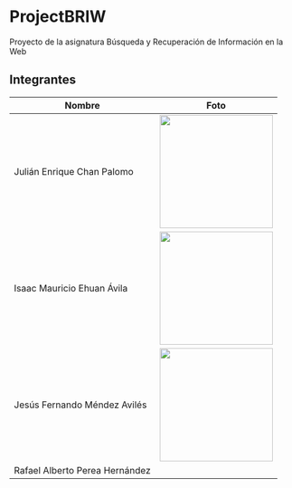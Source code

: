 # ProjectBRIW

Proyecto de la asignatura Búsqueda y Recuperación de Información en la Web

## Integrantes

| Nombre  | Foto |
| ------- | ----- |
| Julián Enrique Chan Palomo | <img src="https://github.com/user-attachments/assets/1d7206b4-cc8a-4155-9542-cca7fb2bf927" width="200"> |
| Isaac Mauricio Ehuan Ávila | <img src="https://github.com/user-attachments/assets/e25374a5-138e-43cf-9ef4-e6abbeacbfac" width="200"> |
| Jesús Fernando Méndez Avilés | <img src="https://github.com/user-attachments/assets/400f5776-8ad2-48a0-8cd6-47d56c160444" width="200"> |
| Rafael Alberto Perea Hernández | 
